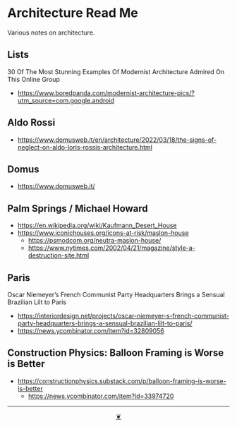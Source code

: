 # Architecture Read Me


Various notes on architecture.

## Lists

30 Of The Most Stunning Examples Of Modernist Architecture Admired On This Online Group
* https://www.boredpanda.com/modernist-architecture-pics/?utm_source=com.google.android

## Aldo Rossi

* https://www.domusweb.it/en/architecture/2022/03/18/the-signs-of-neglect-on-aldo-loris-rossis-architecture.html

## Domus

* https://www.domusweb.it/


## Palm Springs / Michael Howard

* https://en.wikipedia.org/wiki/Kaufmann_Desert_House
* https://www.iconichouses.org/icons-at-risk/maslon-house
  * https://psmodcom.org/neutra-maslon-house/
  * https://www.nytimes.com/2002/04/21/magazine/style-a-destruction-site.html


## Paris

Oscar Niemeyer’s French Communist Party Headquarters Brings a Sensual Brazilian Lilt to Paris
* https://interiordesign.net/projects/oscar-niemeyer-s-french-communist-party-headquarters-brings-a-sensual-brazilian-lilt-to-paris/
* https://news.ycombinator.com/item?id=32809056


## Construction Physics: Balloon Framing is Worse is Better

* https://constructionphysics.substack.com/p/balloon-framing-is-worse-is-better
  * https://news.ycombinator.com/item?id=33974720


***

<center title="Hello! Click me to go up to the top" ><a class=aDingbat href=javascript:window.scrollTo(0,0);> ❦ </a></center>
